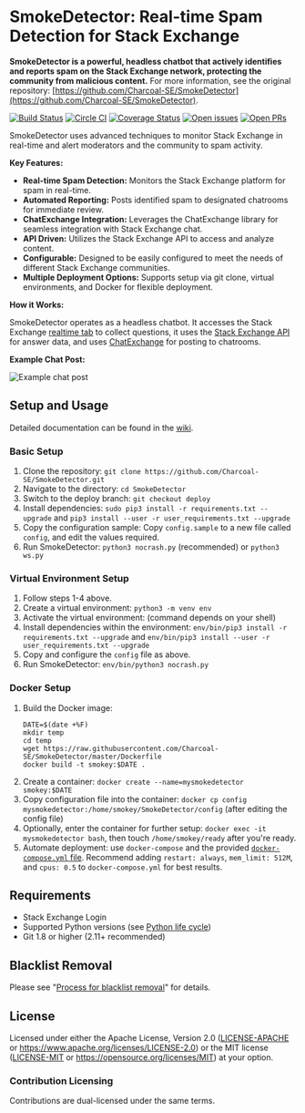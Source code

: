 # SmokeDetector: Real-time Spam Detection for Stack Exchange

**SmokeDetector is a powerful, headless chatbot that actively identifies and reports spam on the Stack Exchange network, protecting the community from malicious content.** For more information, see the original repository: [https://github.com/Charcoal-SE/SmokeDetector](https://github.com/Charcoal-SE/SmokeDetector).

[![Build Status](https://github.com/Charcoal-SE/SmokeDetector/actions/workflows/build.yml/badge.svg?query=branch%3Amaster)](https://github.com/Charcoal-SE/SmokeDetector/actions/workflows/build.yml?query=branch%3Amaster)
[![Circle CI](https://circleci.com/gh/Charcoal-SE/SmokeDetector.svg?style=shield)](https://circleci.com/gh/Charcoal-SE/SmokeDetector)
[![Coverage Status](https://coveralls.io/repos/github/Charcoal-SE/SmokeDetector/badge.svg?branch=master)](https://coveralls.io/github/Charcoal-SE/SmokeDetector?branch=master)
[![Open issues](https://img.shields.io/github/issues/Charcoal-SE/SmokeDetector.svg)](https://github.com/Charcoal-SE/SmokeDetector/issues)
[![Open PRs](https://img.shields.io/github/issues-pr/Charcoal-SE/SmokeDetector.svg)](https://github.com/Charcoal-SE/SmokeDetector/pulls)

SmokeDetector uses advanced techniques to monitor Stack Exchange in real-time and alert moderators and the community to spam activity.

**Key Features:**

*   **Real-time Spam Detection:**  Monitors the Stack Exchange platform for spam in real-time.
*   **Automated Reporting:** Posts identified spam to designated chatrooms for immediate review.
*   **ChatExchange Integration:** Leverages the ChatExchange library for seamless integration with Stack Exchange chat.
*   **API Driven:** Utilizes the Stack Exchange API to access and analyze content.
*   **Configurable:** Designed to be easily configured to meet the needs of different Stack Exchange communities.
*   **Multiple Deployment Options:** Supports setup via git clone, virtual environments, and Docker for flexible deployment.

**How it Works:**

SmokeDetector operates as a headless chatbot. It accesses the Stack Exchange [realtime tab](https://stackexchange.com/questions?tab=realtime) to collect questions, it uses the [Stack Exchange API](https://api.stackexchange.com/) for answer data, and uses [ChatExchange](https://github.com/Manishearth/ChatExchange) for posting to chatrooms.

**Example Chat Post:**

![Example chat post](https://i.sstatic.net/oLyfb.png)

## Setup and Usage

Detailed documentation can be found in the [wiki](https://charcoal-se.org/smokey).

### Basic Setup

1.  Clone the repository: `git clone https://github.com/Charcoal-SE/SmokeDetector.git`
2.  Navigate to the directory: `cd SmokeDetector`
3.  Switch to the deploy branch: `git checkout deploy`
4.  Install dependencies: `sudo pip3 install -r requirements.txt --upgrade` and `pip3 install --user -r user_requirements.txt --upgrade`
5.  Copy the configuration sample: Copy `config.sample` to a new file called `config`, and edit the values required.
6.  Run SmokeDetector: `python3 nocrash.py` (recommended) or `python3 ws.py`

### Virtual Environment Setup

1.  Follow steps 1-4 above.
2.  Create a virtual environment: `python3 -m venv env`
3.  Activate the virtual environment: (command depends on your shell)
4.  Install dependencies within the environment: `env/bin/pip3 install -r requirements.txt --upgrade` and `env/bin/pip3 install --user -r user_requirements.txt --upgrade`
5.  Copy and configure the `config` file as above.
6.  Run SmokeDetector: `env/bin/python3 nocrash.py`

### Docker Setup

1.  Build the Docker image:
    ```shell
    DATE=$(date +%F)
    mkdir temp
    cd temp
    wget https://raw.githubusercontent.com/Charcoal-SE/SmokeDetector/master/Dockerfile
    docker build -t smokey:$DATE .
    ```
2.  Create a container: `docker create --name=mysmokedetector smokey:$DATE`
3.  Copy configuration file into the container: `docker cp config mysmokedetector:/home/smokey/SmokeDetector/config` (after editing the config file)
4.  Optionally, enter the container for further setup: `docker exec -it mysmokedetector bash`, then touch `/home/smokey/ready` after you're ready.
5.  Automate deployment: use `docker-compose` and the provided [`docker-compose.yml` file](docker-compose.yml).  Recommend adding `restart: always`, `mem_limit: 512M`, and `cpus: 0.5` to `docker-compose.yml` for best results.

## Requirements

*   Stack Exchange Login
*   Supported Python versions (see [Python life cycle](https://devguide.python.org/versions/))
*   Git 1.8 or higher (2.11+ recommended)

## Blacklist Removal

Please see "[Process for blacklist removal](https://charcoal-se.org/smokey/Process-for-blacklist-removal)" for details.

## License

Licensed under either the Apache License, Version 2.0 ([LICENSE-APACHE](LICENSE-APACHE) or <https://www.apache.org/licenses/LICENSE-2.0>) or the MIT license ([LICENSE-MIT](LICENSE-MIT) or <https://opensource.org/licenses/MIT>) at your option.

### Contribution Licensing

Contributions are dual-licensed under the same terms.